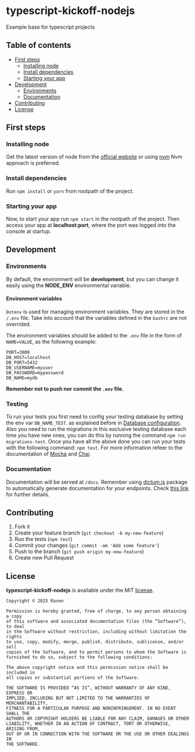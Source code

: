 # typescript-kickoff-nodejs

Example base for typescript projects

## Table of contents
* [First steps](#first-steps)
  + [Installing node](#installing-node)
  + [Install dependencies](#install-dependencies)
  + [Starting your app](#starting-your-app)
* [Development](#development)
  + [Environments](#environments)
  + [Documentation](#documentation)
* [Contributing](#contributing)
* [License](#license)

## First steps

### Installing node
Get the latest version of node from the [official website](https://nodejs.org/) or using [nvm](https://github.com/creationix/nvm)
Nvm approach is preferred.

### Install dependencies
Run `npm install` or `yarn` from rootpath of the project.

### Starting your app
Now, to start your app run `npm start` in the rootpath of the project. Then access your app at **localhost:port**, where the port was logged into the console at startup.

## Development

### Environments
By default, the environment will be **development**, but you can change it easily using the **NODE_ENV** environmental variable.

#### Environment variables
`Dotenv` is used for managing environment variables. They are stored in the `/.env` file. Take into account that the variables defined in the `bashrc` are not overrided.

The environment variables should be added to the `.env` file in the form of `NAME=VALUE`, as the following example:
```
PORT=3000
DB_HOST=localhost
DB_PORT=5432
DB_USERNAME=myuser
DB_PASSWORD=mypassword
DB_NAME=mydb
```

**Remember not to push nor commit the `.env` file.**

### Testing

To run your tests you first need to config your testing database by setting the env var `DB_NAME_TEST`. as explained
before in [Database configuration](#database-configuration). Also you need to run the migrations in this exclusive
testing database each time you have new ones, you can do this by running the command `npm run migrations-test`.
Once you have all the above done you can run your tests with the following command: `npm test`. For more information refeer to the documentation of [Mocha](https://mochajs.org/) and [Chai](https://www.chaijs.com/).

### Documentation
Documentation will be served at `/docs`. Remember using [dictum.js](http://www.github.com/Wolox/dictum.js) package to automatically generate documentation for your endpoints. Check [this link](https://github.com/Wolox/dictum.js#chai) for further details.

## Contributing

1. Fork it
2. Create your feature branch (`git checkout -b my-new-feature`)
3. Run the tests (`npm test`)
4. Commit your changes (`git commit -am 'Add some feature'`)
5. Push to the branch (`git push origin my-new-feature`)
6. Create new Pull Request

## License

**typescript-kickoff-nodejs** is available under the MIT [license](LICENSE.md).

    Copyright © 2025 Raven

    Permission is hereby granted, free of charge, to any person obtaining a copy
    of this software and associated documentation files (the “Software”), to deal
    in the Software without restriction, including without limitation the rights
    to use, copy, modify, merge, publish, distribute, sublicense, and/or sell
    copies of the Software, and to permit persons to whom the Software is
    furnished to do so, subject to the following conditions:

    The above copyright notice and this permission notice shall be included in
    all copies or substantial portions of the Software.

    THE SOFTWARE IS PROVIDED “AS IS”, WITHOUT WARRANTY OF ANY KIND, EXPRESS OR
    IMPLIED, INCLUDING BUT NOT LIMITED TO THE WARRANTIES OF MERCHANTABILITY,
    FITNESS FOR A PARTICULAR PURPOSE AND NONINFRINGEMENT. IN NO EVENT SHALL THE
    AUTHORS OR COPYRIGHT HOLDERS BE LIABLE FOR ANY CLAIM, DAMAGES OR OTHER
    LIABILITY, WHETHER IN AN ACTION OF CONTRACT, TORT OR OTHERWISE, ARISING FROM,
    OUT OF OR IN CONNECTION WITH THE SOFTWARE OR THE USE OR OTHER DEALINGS IN
    THE SOFTWARE.
